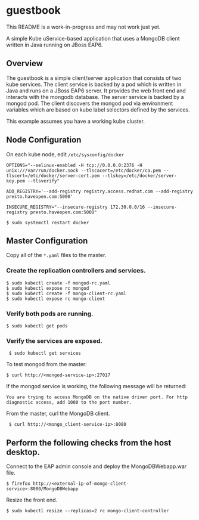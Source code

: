# guestbook
This README is a work-in-progress and may not work just yet.

A simple Kube uService-based application that uses a MongoDB client written in Java running on JBoss EAP6.

## Overview
The guestbook is a simple client/server application that consists of two kube
services. The client service is backed by a pod which is written in Java
and runs on a JBoss EAP6 server. It provides the web front end and interacts
with the mongodb database.  The server service is backed by a mongod pod.  The
client discovers the mongod pod via environment variables which are based on
kube label selectors defined by the services.

This example assumes you have a working kube cluster.

## Node Configuration
On each kube node, edit `/etc/sysconfig/docker`

`OPTIONS="--selinux-enabled -H tcp://0.0.0.0:2376 -H unix:///var/run/docker.sock --tlscacert=/etc/docker/ca.pem --tlscert=/etc/docker/server-cert.pem --tlskey=/etc/docker/server-key.pem --tlsverify"`

`ADD_REGISTRY='--add-registry registry.access.redhat.com --add-registry presto.haveopen.com:5000'`

`INSECURE_REGISTRY="--insecure-registry 172.30.0.0/16 --insecure-registry presto.haveopen.com:5000"`

`$ sudo systemctl restart docker`

## Master Configuration
Copy all of the `*.yaml` files to the master.

### Create the replication controllers and services.
    $ sudo kubectl create -f mongod-rc.yaml
    $ sudo kubectl expose rc mongod
    $ sudo kubectl create -f mongo-client-rc.yaml
    $ sudo kubectl expose rc mongo-client

### Verify both pods are running.
`$ sudo kubectl get pods`

### Verify the services are exposed.
` $ sudo kubectl get services`

To test mongod from the master:

    $ curl http://<mongod-service-ip>:27017

If the mongod service is working, the following message will be returned:

    You are trying to access MongoDB on the native driver port. For http 
    diagnostic access, add 1000 to the port number.

From the master, curl the MongoDB client.

     $ curl http://<mongo_client-service-ip>:8080

## Perform the following checks from the host desktop.
Connect to the EAP admin console and deploy the MongoDBWebapp.war file.

    $ firefox http://<external-ip-of-mongo-client-service>:8080/MongoDBWebapp

Resize the front end.

    $ sudo kubectl resize --replicas=2 rc mongo-client-controller


